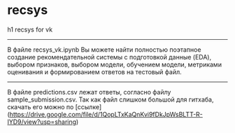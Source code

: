 # recsys
h1 recsys for vk

***
В файле recsys_vk.ipynb Вы можете найти полностью поэтапное создание рекомендательной системы с подготовкой данные (EDA), выбором признаков, выбором модели, обучением модели, метриками оценивания и формированием ответов на тестовый файл. 
***
В файле predictions.csv лежат ответы, согласно файлу sample_submission.csv. Так как файл слишком большой для гитхаба, скачать его можно по [ссылке] (https://drive.google.com/file/d/1QopLTxKaQnKvi9fDkJpWsBLTT-R-IYD9/view?usp=sharing)
